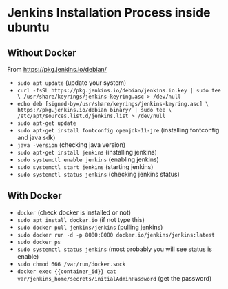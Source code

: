 # Jenkins Installation Process inside ubuntu

## Without Docker

From https://pkg.jenkins.io/debian/

- `sudo apt update` (update your system)
- `curl -fsSL https://pkg.jenkins.io/debian/jenkins.io.key | sudo tee \
    /usr/share/keyrings/jenkins-keyring.asc > /dev/null`
- `echo deb [signed-by=/usr/share/keyrings/jenkins-keyring.asc] \
    https://pkg.jenkins.io/debian binary/ | sudo tee \
    /etc/apt/sources.list.d/jenkins.list > /dev/null`
- `sudo apt-get update`
- `sudo apt-get install fontconfig openjdk-11-jre` (installing fontconfig and java sdk)
- `java -version` (checking java version)
- `sudo apt-get install jenkins` (installing jenkins)
- `sudo systemctl enable jenkins` (enabling jenkins)
- `sudo systemctl start jenkins` (starting jenkins)
- `sudo systemctl status jenkins` (checking jenkins status)

## With Docker

- `docker` (check docker is installed or not)
- `sudo apt install docker.io` (if not type this)
- `sudo docker pull jenkins/jenkins` (pulling jenkins)
- `sudo docker run -d -p 8080:8080 docker.io/jenkins/jenkins:latest`
- `sudo docker ps`
- `sudo systemctl status jenkins` (most probably you will see status is enable)
- `sudo chmod 666 /var/run/docker.sock`
- `docker exec {{container_id}} cat var/jenkins_home/secrets/initialAdminPassword` (get the password)
